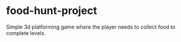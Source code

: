 # food-hunt-project
 Simple 3d platforming game where the player needs to collect food to complete levels.
